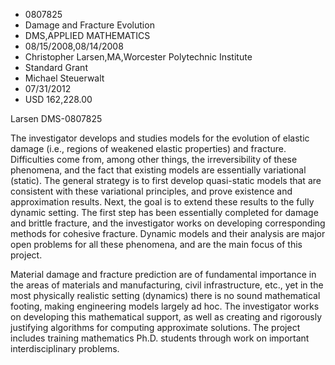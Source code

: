 
* 0807825
* Damage and Fracture Evolution
* DMS,APPLIED MATHEMATICS
* 08/15/2008,08/14/2008
* Christopher Larsen,MA,Worcester Polytechnic Institute
* Standard Grant
* Michael Steuerwalt
* 07/31/2012
* USD 162,228.00

Larsen DMS-0807825

The investigator develops and studies models for the evolution of elastic
damage (i.e., regions of weakened elastic properties) and fracture. Difficulties
come from, among other things, the irreversibility of these phenomena, and the
fact that existing models are essentially variational (static). The general
strategy is to first develop quasi-static models that are consistent with these
variational principles, and prove existence and approximation results. Next, the
goal is to extend these results to the fully dynamic setting. The first step has
been essentially completed for damage and brittle fracture, and the investigator
works on developing corresponding methods for cohesive fracture. Dynamic models
and their analysis are major open problems for all these phenomena, and are the
main focus of this project.

Material damage and fracture prediction are of fundamental importance in the
areas of materials and manufacturing, civil infrastructure, etc., yet in the
most physically realistic setting (dynamics) there is no sound mathematical
footing, making engineering models largely ad hoc. The investigator works on
developing this mathematical support, as well as creating and rigorously
justifying algorithms for computing approximate solutions. The project includes
training mathematics Ph.D. students through work on important interdisciplinary
problems.
